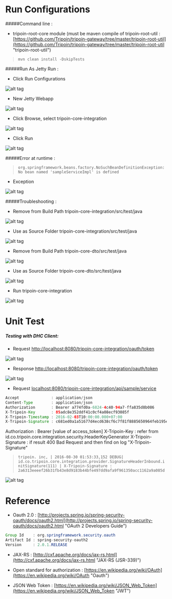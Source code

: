 # Run Configurations

#####Command line :
* tripoin-root-core module
(must be maven compile of tripoin-root-util : [https://github.com/Tripoin/tripoin-gateway/tree/master/tripoin-root-util](https://github.com/Tripoin/tripoin-gateway/tree/master/tripoin-root-util "tripoin-root-util")

> ``mvn clean install -DskipTests``
 
#####Run As Jetty Run :

* Click Run Configurations

![alt tag](https://raw.githubusercontent.com/Tripoin/tripoin-resources/master/tripoin-image/Setting%20Environment%205.png)

* New Jetty Webapp

![alt tag](https://raw.githubusercontent.com/Tripoin/tripoin-resources/master/tripoin-image/Setting%20Environment%206.png)

* Click Browse, select tripoin-core-integration

![alt tag](https://raw.githubusercontent.com/Tripoin/tripoin-resources/master/tripoin-image/Setting%20Environment%207.png)

* Click Run

![alt tag](https://raw.githubusercontent.com/Tripoin/tripoin-resources/master/tripoin-image/Setting%20Environment%208.png)

#####Error at runtime :

> ``org.springframework.beans.factory.NoSuchBeanDefinitionException: No bean named 'sampleServiceImpl' is defined``

* Exception

![alt tag](https://raw.githubusercontent.com/Tripoin/tripoin-resources/master/tripoin-image/Setting%20Environment%209.png)

#####Troubleshooting :

* Remove from Build Path tripoin-core-integration/src/test/java

![alt tag](https://raw.githubusercontent.com/Tripoin/tripoin-resources/master/tripoin-image/Setting%20Environment%2010.png)

* Use as Source Folder tripoin-core-integration/src/test/java

![alt tag](https://raw.githubusercontent.com/Tripoin/tripoin-resources/master/tripoin-image/Setting%20Environment%2011.png)

* Remove from Build Path tripoin-core-dto/src/test/java

![alt tag](https://raw.githubusercontent.com/Tripoin/tripoin-resources/master/tripoin-image/Setting%20Environment%2012.png)

* Use as Source Folder tripoin-core-dto/src/test/java

![alt tag](https://raw.githubusercontent.com/Tripoin/tripoin-resources/master/tripoin-image/Setting%20Environment%2013.png)

* Run tripoin-core-integration

![alt tag](https://raw.githubusercontent.com/Tripoin/tripoin-resources/master/tripoin-image/Setting%20Environment%2014.png)


# Unit Test

##### Testing with DHC Client:

* Request [http://localhost:8080/tripoin-core-integration/oauth/token](http://localhost:8080/tripoin-core-integration/oauth/token "Get Token")

![alt tag](https://raw.githubusercontent.com/Tripoin/tripoin-resources/master/tripoin-image/Unit%20Test%201.png)

* Response [http://localhost:8080/tripoin-core-integration/oauth/token](http://localhost:8080/tripoin-core-integration/oauth/token "Get Token")

![alt tag](https://raw.githubusercontent.com/Tripoin/tripoin-resources/master/tripoin-image/Unit%20Test%202.png)

* Request [localhost:8080/tripoin-core-integration/api/sample/service](localhost:8080/tripoin-core-integration/api/sample/service "Sample Service")

```java
Accept              : application/json
Content-Type        : application/json
Authorization       : Bearer a774fd0a-6824-4c40-94a7-ffa835d8b086
X-Tripoin-Key       : 85adc8e352ddf41c0cf4a08ecf93085f
X-Tripoin-Timestamp : 2016-02-03T10:00:00.000+07:00
X-Tripoin-Signature : c681ed0a1a51677d4ecd638cf6c7f81f8885650964feb195e03b43ab746cd1a7
``` 

Authorization : Bearer [value of access_token]
X-Tripoin-Key : refer from id.co.tripoin.core.integration.security.HeaderKeyGenerator
X-Tripoin-Signature : if result 400 Bad Request and then find on log "X-Tripoin-Signature"

> ``tripoin. inc, | 2016-08-30 01:53:33,152 DEBUG| id.co.tripoin.core.integration.provider.SignatureHeaderInbound.initSignature(111) | X-Tripoin-Signature : 2a6313eeeef26b31fb43e8d9183b44bfe497dd9afa9f961350acc1162a9a085d``


![alt tag](https://raw.githubusercontent.com/Tripoin/tripoin-resources/master/tripoin-image/Unit%20Test%203.png)


# Reference
+ Oauth 2.0 : [http://projects.spring.io/spring-security-oauth/docs/oauth2.html](http://projects.spring.io/spring-security-oauth/docs/oauth2.html "OAuth 2 Developers Guide")

```java
Group Id    : org.springframework.security.oauth
Artifact Id : spring-security-oauth2
Version     : 2.0.1.RELEASE
``` 

+ JAX-RS : [http://cxf.apache.org/docs/jax-rs.html](http://cxf.apache.org/docs/jax-rs.html "JAX-RS (JSR-339)")

+ Open standard for authorization : [https://en.wikipedia.org/wiki/OAuth](https://en.wikipedia.org/wiki/OAuth "Oauth")

+ JSON Web Token : [https://en.wikipedia.org/wiki/JSON_Web_Token](https://en.wikipedia.org/wiki/JSON_Web_Token "JWT")